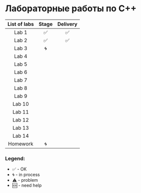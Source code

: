 # Лабораторные работы по С++
| List of labs | Stage | Delivery |
| :----------: | :------: | :-----: |
| Lab 1 | :white_check_mark: | :white_check_mark: |
| Lab 2 | :white_check_mark: | :white_check_mark: |
| Lab 3 | :cyclone: |  |
| Lab 4 |  |  |
| Lab 5 |  |  |
| Lab 6 |  |  |
| Lab 7 |  |  |
| Lab 8 |  |  |
| Lab 9 |  |  |
| Lab 10 |  |  |
| Lab 11 |  |  |
| Lab 12 |  |  |
| Lab 13 |  |  |
| Lab 14 |  |  |
| Homework | :cyclone: |  |

### Legend:
* :white_check_mark: - OK
* :cyclone: - in process
* :warning: - problem
* :sos: - need help
